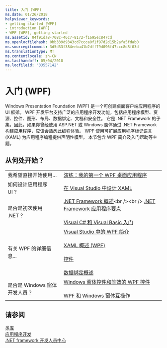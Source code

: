 ```yaml
---
title: 入门 (WPF)
ms.date: 01/26/2018
helpviewer_keywords:
- getting started [WPF]
- introduction [WPF]
- WPF [WPF], getting started
ms.assetid: 04f91da8-708c-46c7-8172-f1695ec847cd
ms.openlocfilehash: 0bb339d9343cd7ccca0f1f97d2d15b2afa5fdab0
ms.sourcegitcommit: 3d5d33f384eeba41b2dff79d096f47ccc8d8f03d
ms.translationtype: MT
ms.contentlocale: zh-CN
ms.lasthandoff: 05/04/2018
ms.locfileid: "33557142"
---
```

# <a name="getting-started-wpf"></a>入门 (WPF)
Windows Presentation Foundation (WPF) 是一个可创建桌面客户端应用程序的 UI 框架。 WPF 开发平台支持广泛的应用程序开发功能，包括应用程序模型、资源、控件、图形、布局、数据绑定、文档和安全性。 它是 .NET Framework 的子集，因此，如果你曾经使用 ASP.NET 或 Windows 窗体通过 .NET Framework 构建应用程序，应该会熟悉此编程体验。 WPF 使用可扩展应用程序标记语言 (XAML) 为应用程序编程提供声明性模型。 本节包含 WPF 简介及入门帮助等主题。  
  
## <a name="where-should-i-start"></a>从何处开始？  
  
|||  
|-|-|  
|我希望直接开始使用…|[演练：我的第一个 WPF 桌面应用程序](../../../../docs/framework/wpf/getting-started/walkthrough-my-first-wpf-desktop-application.md)|  
|如何设计应用程序 UI？|[在 Visual Studio 中设计 XAML](/visualstudio/designers/designing-xaml-in-visual-studio)|  
|是否是初次使用 .NET？|[.NET Framework 概述](https://msdn.microsoft.com/library/zw4w595w\(v=vs.140\).aspx)<br /><br /> [.NET Framework 应用程序要点](../../../../docs/standard/application-essentials.md)<br /><br /> [Visual C# 和 Visual Basic 入门](https://msdn.microsoft.com/library/dd492171\(v=vs.140\).aspx)|  
|有关 WPF 的详细信息...|[Visual Studio 中的 WPF 简介](../../../../docs/framework/wpf/getting-started/introduction-to-wpf-in-vs.md)<br /><br /> [XAML 概述 (WPF)](../../../../docs/framework/wpf/advanced/xaml-overview-wpf.md)<br /><br /> [控件](../../../../docs/framework/wpf/controls/index.md)<br /><br /> [数据绑定概述](../../../../docs/framework/wpf/data/data-binding-overview.md)|  
|是否是 Windows 窗体开发人员？|[Windows 窗体控件和等效的 WPF 控件](../../../../docs/framework/wpf/advanced/windows-forms-controls-and-equivalent-wpf-controls.md)<br /><br /> [WPF 和 Windows 窗体互操作](../../../../docs/framework/wpf/advanced/wpf-and-windows-forms-interoperation.md)|  
  
## <a name="see-also"></a>请参阅  
 [类库](../../../../docs/framework/wpf/class-library-wpf.md)  
 [应用程序开发](../../../../docs/framework/wpf/app-development/index.md)  
 [.NET framework 开发人员中心](https://www.microsoft.com/net)
